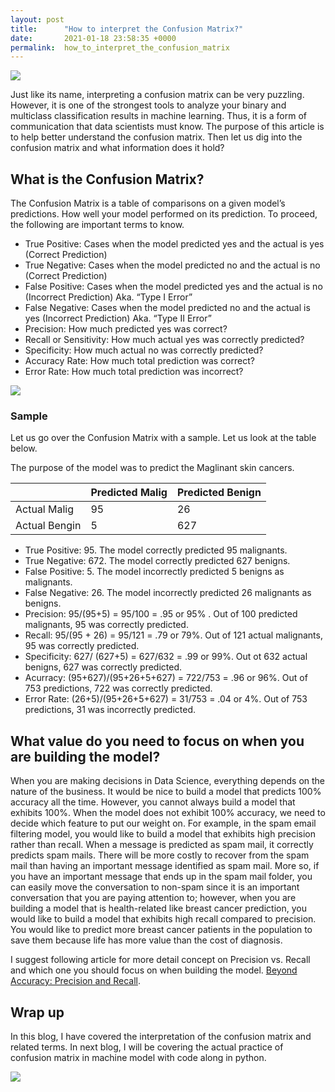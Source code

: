 ```yaml
---
layout: post
title:      "How to interpret the Confusion Matrix?"
date:       2021-01-18 23:58:35 +0000
permalink:  how_to_interpret_the_confusion_matrix
---
```



![](https://www.evidentlycochrane.net/wp-content/uploads/2017/06/question-marks-on-squares.jpg)

Just like its name, interpreting a confusion matrix can be very puzzling. However, it is one of the strongest tools to analyze your binary and multiclass classification results in machine learning. Thus, it is a form of communication that data scientists must know. The purpose of this article is to help better understand the confusion matrix. Then let us dig into the confusion matrix and what information does it hold?

## What is the Confusion Matrix?

The Confusion Matrix is a table of comparisons on a given model’s predictions. How well your model performed on its prediction. To proceed, the following are important terms to know. 

* True Positive: Cases when the model predicted yes and the actual is yes (Correct Prediction)
* True Negative: Cases when the model predicted no and the actual is no (Correct Prediction)
* False Positive: Cases when the model predicted yes and the actual is no (Incorrect Prediction) Aka. “Type I Error”
* False Negative: Cases when the model predicted no and the actual is yes (Incorrect Prediction) Aka. “Type II Error”
* Precision: How much predicted yes was correct?
* Recall or Sensitivity: How much actual yes was correctly predicted?
* Specificity: How much actual no was correctly predicted?
* Accuracy Rate: How much total prediction was correct?
* Error Rate: How much total prediction was incorrect?

![](https://www.researchgate.net/profile/Bin_Xia17/publication/283330762/figure/fig3/AS:619254843985928@1524653268934/The-confusion-matrix-and-relevant-evaluation-index-True-Positive-TP-The-number-of.png)

### Sample

Let us go over the Confusion Matrix with a sample. Let us look at the table below.

The purpose of the model was to predict the Maglinant skin cancers.

| | Predicted  Malig | Predicted Benign|
|------|------|------|
| Actual Malig | 95 | 26 |
| Actual Bengin| 5 | 627 |

* True Positive: 95. The model correctly predicted 95 malignants.
* True Negative: 672. The model correctly predicted 627 benigns.
* False Positive: 5. The model incorrectly predicted 5 benigns as malignants.
* False Negative: 26. The model incorrectly predicted 26 malignants as benigns.
* Precision: 95/(95+5) = 95/100 = .95 or 95% . Out of 100 predicted malignants, 95 was correctly predicted.
* Recall: 95/(95 + 26) = 95/121 = .79 or 79%. Out of 121 actual malignants, 95 was correctly predicted.
* Specificity: 627/ (627+5) = 627/632 = .99 or 99%. Out ot 632 actual benigns, 627 was correctly predicted.
* Acurracy: (95+627)/(95+26+5+627) = 722/753 = .96 or 96%. Out of 753 predictions, 722 was correctly predicted.
* Error Rate: (26+5)/(95+26+5+627) = 31/753 = .04 or 4%. Out of 753 predictions, 31 was incorrectly predicted.

## What value do you need to focus on when you are building the model?

When you are making decisions in Data Science, everything depends on the nature of the business. It would be nice to build a model that predicts 100% accuracy all the time. However, you cannot always build a model that exhibits 100%. When the model does not exhibit 100% accuracy, we need to decide which feature to put our weight on. For example, in the spam email filtering model, you would like to build a model that exhibits high precision rather than recall. When a message is predicted as spam mail, it correctly predicts spam mails. There will be more costly to recover from the spam mail than having an important message identified as spam mail. More so, if you have an important message that ends up in the spam mail folder, you can easily move the conversation to non-spam since it is an important conversation that you are paying attention to; however, when you are building a model that is health-related like breast cancer prediction, you would like to build a model that exhibits high recall compared to precision. You would like to predict more breast cancer patients in the population to save them because life has more value than the cost of diagnosis. 

I suggest following article for more detail concept on Precision vs. Recall and which one you should focus on when building the model. [Beyond Accuracy: Precision and Recall](https://towardsdatascience.com/beyond-accuracy-precision-and-recall-3da06bea9f6c).

## Wrap up

In this blog, I have covered the interpretation of the confusion matrix and related terms. In next blog, I will be covering the actual practice of confusion matrix in machine model with code along in python. 

![](https://images.unsplash.com/photo-1533601017-dc61895e03c0?ixid=MXwxMjA3fDB8MHxzZWFyY2h8Mnx8dG8lMjBiZSUyMGNvbnRpbnVlZHxlbnwwfHwwfA%3D%3D&ixlib=rb-1.2.1&w=1000&q=80)

